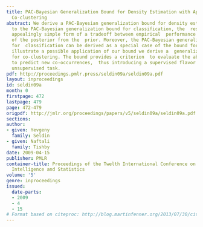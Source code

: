 ```yaml
---
title: PAC-Bayesian Generalization Bound for Density Estimation with Application to
  Co-clustering
abstract: We derive a PAC-Bayesian generalization bound for density estimation.  Similar
  to the PAC-Bayesian generalization bound for classification, the  result has the
  appealingly simple form of a tradeoff between empirical  performance and the KL-divergence
  of the posterior from the  prior. Moreover, the PAC-Bayesian generalization bound
  for  classification can be derived as a special case of the bound for density  estimation.    To
  illustrate a possible application of our bound we derive a  generalization bound
  for co-clustering. The bound provides a criterion  to evaluate the ability of co-clustering
  to predict new co-occurrences,  thus introducing a supervised flavor to this traditionally
  unsupervised task.
pdf: http://proceedings.pmlr.press/seldin09a/seldin09a.pdf
layout: inproceedings
id: seldin09a
month: 0
firstpage: 472
lastpage: 479
page: 472-479
origpdf: http://jmlr.org/proceedings/papers/v5/seldin09a/seldin09a.pdf
sections: 
author:
- given: Yevgeny
  family: Seldin
- given: Naftali
  family: Tishby
date: 2009-04-15
publisher: PMLR
container-title: Proceedings of the Twelth International Conference on Artificial
  Intelligence and Statistics
volume: '5'
genre: inproceedings
issued:
  date-parts:
  - 2009
  - 4
  - 15
# Format based on citeproc: http://blog.martinfenner.org/2013/07/30/citeproc-yaml-for-bibliographies/
---
```

